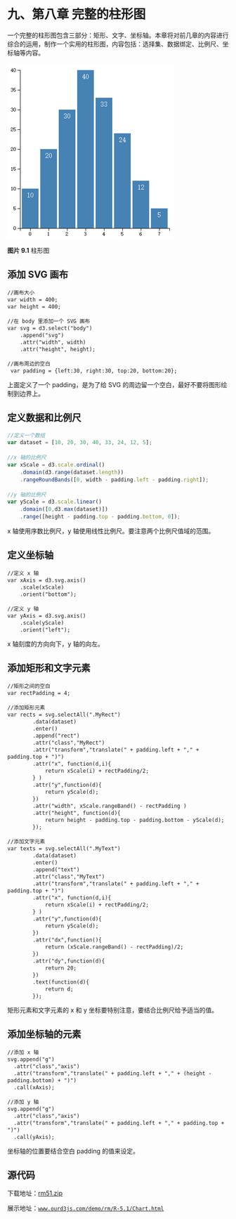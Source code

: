# 九、第八章 完整的柱形图

一个完整的柱形图包含三部分：矩形、文字、坐标轴。本章将对前几章的内容进行综合的运用，制作一个实用的柱形图，内容包括：选择集、数据绑定、比例尺、坐标轴等内容。

![柱形图](img/chart-1.png)

**图片 9.1** 柱形图

## 添加 SVG 画布

```
//画布大小
var width = 400;
var height = 400;

//在 body 里添加一个 SVG 画布 
var svg = d3.select("body")
    .append("svg")
    .attr("width", width)
    .attr("height", height);

//画布周边的空白
 var padding = {left:30, right:30, top:20, bottom:20};
 ```

 上面定义了一个 padding，是为了给 SVG 的周边留一个空白，最好不要将图形绘制到边界上。

## 定义数据和比例尺

```javascript
//定义一个数组
var dataset = [10, 20, 30, 40, 33, 24, 12, 5];

//x 轴的比例尺
var xScale = d3.scale.ordinal()
    .domain(d3.range(dataset.length))
    .rangeRoundBands([0, width - padding.left - padding.right]);

//y 轴的比例尺
var yScale = d3.scale.linear()
    .domain([0,d3.max(dataset)])
    .range([height - padding.top - padding.bottom, 0]);
```

x 轴使用序数比例尺，y 轴使用线性比例尺。要注意两个比例尺值域的范围。

## 定义坐标轴

```
//定义 x 轴
var xAxis = d3.svg.axis()
    .scale(xScale)
    .orient("bottom");

//定义 y 轴
var yAxis = d3.svg.axis()
    .scale(yScale)
    .orient("left");
```

x 轴刻度的方向向下，y 轴的向左。

## 添加矩形和文字元素

```
//矩形之间的空白
var rectPadding = 4;

//添加矩形元素
var rects = svg.selectAll(".MyRect")
        .data(dataset)
        .enter()
        .append("rect")
        .attr("class","MyRect")
        .attr("transform","translate(" + padding.left + "," + padding.top + ")")
        .attr("x", function(d,i){
            return xScale(i) + rectPadding/2;
        } )
        .attr("y",function(d){
            return yScale(d);
        })
        .attr("width", xScale.rangeBand() - rectPadding )
        .attr("height", function(d){
            return height - padding.top - padding.bottom - yScale(d);
        });

//添加文字元素
var texts = svg.selectAll(".MyText")
        .data(dataset)
        .enter()
        .append("text")
        .attr("class","MyText")
        .attr("transform","translate(" + padding.left + "," + padding.top + ")")
        .attr("x", function(d,i){
            return xScale(i) + rectPadding/2;
        } )
        .attr("y",function(d){
            return yScale(d);
        })
        .attr("dx",function(){
            return (xScale.rangeBand() - rectPadding)/2;
        })
        .attr("dy",function(d){
            return 20;
        })
        .text(function(d){
            return d;
        });
```

矩形元素和文字元素的 x 和 y 坐标要特别注意，要结合比例尺给予适当的值。

## 添加坐标轴的元素

```
//添加 x 轴
svg.append("g")
  .attr("class","axis")
  .attr("transform","translate(" + padding.left + "," + (height - padding.bottom) + ")")
  .call(xAxis); 

//添加 y 轴
svg.append("g")
  .attr("class","axis")
  .attr("transform","translate(" + padding.left + "," + padding.top + ")")
  .call(yAxis);
```

坐标轴的位置要结合空白 padding 的值来设定。

## 源代码

下载地址：[rm51.zip](http://www.ourd3js.com/src/rm/rm51.zip)

展示地址：[`www.ourd3js.com/demo/rm/R-5.1/Chart.html`](http://www.ourd3js.com/demo/rm/R-5.1/Chart.html)